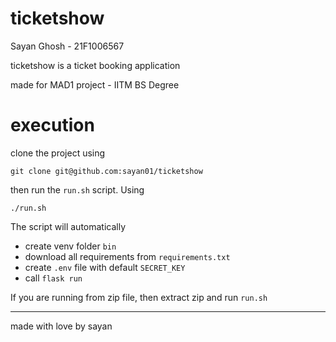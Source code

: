 # ticketshow

Sayan Ghosh - 21F1006567

ticketshow is a ticket booking application

made for MAD1 project - IITM BS Degree

# execution

clone the project using 

````
git clone git@github.com:sayan01/ticketshow
````

then run the `run.sh` script. Using

````
./run.sh
````

The script will automatically

- create venv folder `bin`
- download all requirements from `requirements.txt`
- create `.env` file with default `SECRET_KEY`
- call `flask run`

If you are running from zip file, then extract zip and run `run.sh`

---

made with love by sayan

